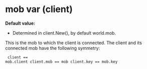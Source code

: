 # mob var (client)
**Default value:**
+   Determined in client.New(), by default world.mob.


This is the mob to which the client is connected. The client
and its connected mob have the following symmetry: 
```
 client ==
mob.client client.mob == mob client.key == mob.key 
```


